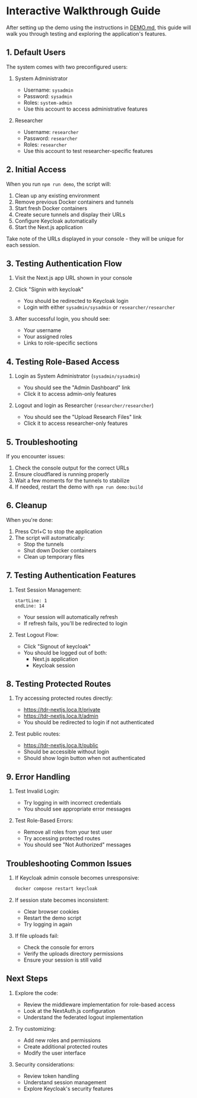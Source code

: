 # Interactive Walkthrough Guide

After setting up the demo using the instructions in [DEMO.md](DEMO.md), this guide will walk you through testing and exploring the application's features.

## 1. Default Users

The system comes with two preconfigured users:

1. System Administrator
   - Username: `sysadmin`
   - Password: `sysadmin`
   - Roles: `system-admin`
   - Use this account to access administrative features

2. Researcher
   - Username: `researcher`
   - Password: `researcher`
   - Roles: `researcher`
   - Use this account to test researcher-specific features

## 2. Initial Access

When you run `npm run demo`, the script will:
1. Clean up any existing environment
2. Remove previous Docker containers and tunnels
3. Start fresh Docker containers
4. Create secure tunnels and display their URLs
5. Configure Keycloak automatically
6. Start the Next.js application

Take note of the URLs displayed in your console - they will be unique for each session.

## 3. Testing Authentication Flow

1. Visit the Next.js app URL shown in your console

2. Click "Signin with keycloak"
   - You should be redirected to Keycloak login
   - Login with either `sysadmin/sysadmin` or `researcher/researcher`

3. After successful login, you should see:
   - Your username
   - Your assigned roles
   - Links to role-specific sections

## 4. Testing Role-Based Access

1. Login as System Administrator (`sysadmin/sysadmin`)
   - You should see the "Admin Dashboard" link
   - Click it to access admin-only features

2. Logout and login as Researcher (`researcher/researcher`)
   - You should see the "Upload Research Files" link
   - Click it to access researcher-only features

## 5. Troubleshooting

If you encounter issues:

1. Check the console output for the correct URLs
2. Ensure cloudflared is running properly
3. Wait a few moments for the tunnels to stabilize
4. If needed, restart the demo with `npm run demo:build`

## 6. Cleanup

When you're done:
1. Press Ctrl+C to stop the application
2. The script will automatically:
   - Stop the tunnels
   - Shut down Docker containers
   - Clean up temporary files

## 7. Testing Authentication Features

1. Test Session Management:
   ```typescript:src/components/SessionGuard.tsx
   startLine: 1
   endLine: 14
   ```
   - Your session will automatically refresh
   - If refresh fails, you'll be redirected to login

2. Test Logout Flow:
   - Click "Signout of keycloak"
   - You should be logged out of both:
     * Next.js application
     * Keycloak session

## 8. Testing Protected Routes

1. Try accessing protected routes directly:
   - https://tdr-nextjs.loca.lt/private
   - https://tdr-nextjs.loca.lt/admin
   - You should be redirected to login if not authenticated

2. Test public routes:
   - https://tdr-nextjs.loca.lt/public
   - Should be accessible without login
   - Should show login button when not authenticated

## 9. Error Handling

1. Test Invalid Login:
   - Try logging in with incorrect credentials
   - You should see appropriate error messages

2. Test Role-Based Errors:
   - Remove all roles from your test user
   - Try accessing protected routes
   - You should see "Not Authorized" messages

## Troubleshooting Common Issues

1. If Keycloak admin console becomes unresponsive:
   ```bash
   docker compose restart keycloak
   ```

2. If session state becomes inconsistent:
   - Clear browser cookies
   - Restart the demo script
   - Try logging in again

3. If file uploads fail:
   - Check the console for errors
   - Verify the uploads directory permissions
   - Ensure your session is still valid

## Next Steps

1. Explore the code:
   - Review the middleware implementation for role-based access
   - Look at the NextAuth.js configuration
   - Understand the federated logout implementation

2. Try customizing:
   - Add new roles and permissions
   - Create additional protected routes
   - Modify the user interface

3. Security considerations:
   - Review token handling
   - Understand session management
   - Explore Keycloak's security features 